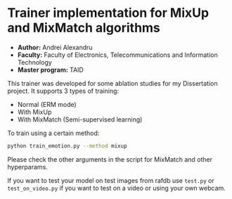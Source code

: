 # Trainer implementation for MixUp and MixMatch algorithms
- **Author:** Andrei Alexandru
- **Faculty:** Faculty of Electronics, Telecommunications and Information Technology
- **Master program:** TAID

This trainer was developed for some ablation studies for my Dissertation project. It supports 3 types of training:
 
 - Normal (ERM mode)
 - With MixUp
 - With MixMatch (Semi-supervised learning)

To train using a certain method:
```bash
python train_emotion.py --method mixup
```
Please check the other arguments in the script for MixMatch and other hyperparams.

If you want to test your model on test images from rafdb use
`test.py` or `test_on_video.py` if you want to test on a video or using your own webcam.
